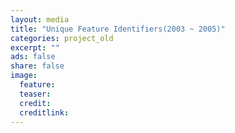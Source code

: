 ```yaml
---
layout: media
title: "Unique Feature Identifiers(2003 ~ 2005)"
categories: project_old
excerpt: ""
ads: false
share: false
image:
  feature:
  teaser:
  credit:
  creditlink:
---
```

